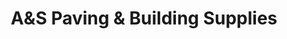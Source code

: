 ---
title: "A&S Paving & Building Supplies"
url: /crediton/aands-paving-and-building-supplies/
shop: hardware
---